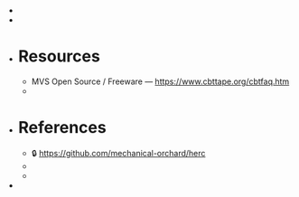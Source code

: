 -
-
- # Resources
	- MVS Open Source / Freeware — https://www.cbttape.org/cbtfaq.htm
	-
- # References
	- 🔒 https://github.com/mechanical-orchard/herc
	-
	-
-